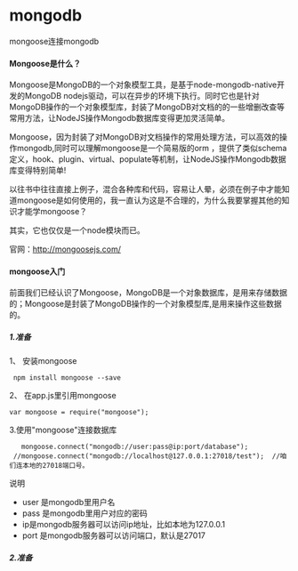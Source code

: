# mongodb
mongoose连接mongodb


#### Mongoose是什么？

Mongoose是MongoDB的一个对象模型工具，是基于node-mongodb-native开发的MongoDB nodejs驱动，可以在异步的环境下执行。同时它也是针对MongoDB操作的一个对象模型库，封装了MongoDB对文档的的一些增删改查等常用方法，让NodeJS操作Mongodb数据库变得更加灵活简单。

Mongoose，因为封装了对MongoDB对文档操作的常用处理方法，可以高效的操作mongodb,同时可以理解mongoose是一个简易版的orm ，提供了类似schema定义，hook、plugin、virtual、populate等机制，让NodeJS操作Mongodb数据库变得特别简单!

以往书中往往直接上例子，混合各种库和代码，容易让人晕，必须在例子中才能知道mongoose是如何使用的，我一直认为这是不合理的，为什么我要掌握其他的知识才能学mongoose？

其实，它也仅仅是一个node模块而已。

官网：http://mongoosejs.com/


#### mongoose入门
前面我们已经认识了Mongoose，MongoDB是一个对象数据库，是用来存储数据的；Mongoose是封装了MongoDB操作的一个对象模型库,是用来操作这些数据的。


##### 1.准备

1、 安装mongoose

```
 npm install mongoose --save 
 ```
 
2、 在app.js里引用mongoose

```
var mongoose = require("mongoose");
```

3.使用"mongoose"连接数据库

```
   mongoose.connect("mongodb://user:pass@ip:port/database");
 //mongoose.connect("mongodb://localhost@127.0.0.1:27018/test");  //咱们连本地的27018端口号。

```

说明

- user 是mongodb里用户名
- pass 是mongodb里用户对应的密码
- ip是mongodb服务器可以访问ip地址，比如本地为127.0.0.1
- port 是mongodb服务器可以访问端口，默认是27017

##### 2.准备

